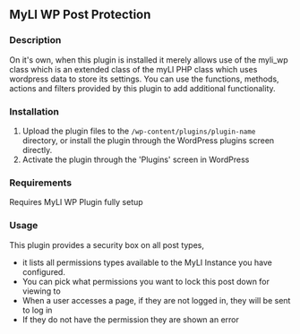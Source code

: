 
## MyLI WP Post Protection


### Description

On it's own, when this plugin is installed it merely allows use of the myli_wp class which is an extended class of the myLI PHP class which uses wordpress data to store its settings. 
You can use the functions, methods, actions and filters provided by this plugin to add additional functionality.

### Installation

1. Upload the plugin files to the `/wp-content/plugins/plugin-name` directory, or install the plugin through the WordPress plugins screen directly.
1. Activate the plugin through the 'Plugins' screen in WordPress

### Requirements

Requires MyLI WP Plugin fully setup

### Usage

This plugin provides a security box on all post types, 

- it lists all permissions types available to the MyLI Instance you have configured. 
- You can pick what permissions you want to lock this post down for viewing to
- When a user accesses a page, if they are not logged in, they will be sent to log in
- If they do not have the permission they are shown an error